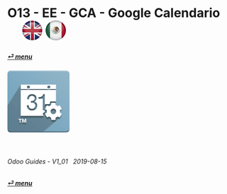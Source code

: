 # O13 - EE - GCA - Google Calendario &nbsp;&nbsp;&nbsp;&nbsp; [![en-uk](/doc/img/flg/en-uk-flg-btn-sml.png)](/en-uk/o13/ee/gca/en-uk-o13-ee-gca-guides.md) [ ![es-mx](/doc/img/flg/es-mx-flg-btn-sml.png)](/es-mx/o13/ee/gca/es-mx-o13-ee-gca-guides.md)
#### [_&#x23CE; menu_](/en-uk/o13/ee/en-uk-o13-ee-guides-menu.md "Regresar al menú de EE")  
### ![gca](/doc/img/app/big/gca.png)
[ⱽ¹²³⁴⁵⁶⁷⁸⁹⁰⁻]: # (ⱽ¹²³⁴⁵⁶⁷⁸⁹⁰⁻)

<br>

###### Odoo Guides - V1_01 &nbsp; 2019-08-15  
**[_&#x23CE; menu_](/en-uk/o13/ee/en-uk-o13-ee-guides-menu.md)**  

